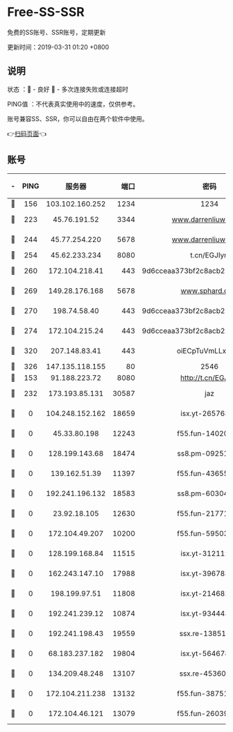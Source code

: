 # Free-SS-SSR

免费的SS账号、SSR账号，定期更新

更新时间：2019-03-31 01:20 +0800

## 说明

状态     ：🙂 - 良好 🙁 - 多次连接失败或连接超时

PING值   ：不代表真实使用中的速度，仅供参考。

账号兼容SS、SSR，你可以自由在两个软件中使用。

👉[扫码页面](https://liesauer.github.io/Free-SS-SSR/)👈

## 账号

|-|PING|服务器|端口|密码|加密方式|区域|
|:----:|:----:|:-----:|-----:|:----:|:----:|:----:|
|🙂|156|103.102.160.252|1234|1234|rc4-md5|JP|
|🙂|223|45.76.191.52|3344|www.darrenliuwei.com|aes-256-cfb|JP|
|🙂|244|45.77.254.220|5678|www.darrenliuwei.com|aes-256-cfb|SG|
|🙂|254|45.62.233.234|8080|t.cn/EGJIyrl|rc4-md5|CA|
|🙂|260|172.104.218.41|443|9d6cceaa373bf2c8acb22e60b6a58be6|aes-256-cfb|US|
|🙂|269|149.28.176.168|5678|www.sphard.com|aes-256-cfb|AU|
|🙂|270|198.74.58.40|443|9d6cceaa373bf2c8acb22e60b6a58be6|aes-256-cfb|US|
|🙂|274|172.104.215.24|443|9d6cceaa373bf2c8acb22e60b6a58be6|aes-256-cfb|US|
|🙂|320|207.148.83.41|443|oiECpTuVmLLxk4Ts|aes-256-cfb|AU|
|🙂|326|147.135.118.155|80|2546|chacha20|US|
|🙂|153|91.188.223.72|8080|http://t.cn/EGJIyrl|rc4-md5|RU|
|🙂|232|173.193.85.131|30587|jaz|aes-256-cfb|US|
|🙁|0|104.248.152.162|18659|isx.yt-26576357|aes-256-cfb|SG|
|🙁|0|45.33.80.198|12243|f55.fun-14020939|aes-256-cfb|US|
|🙁|0|128.199.143.68|18474|ss8.pm-09251863|aes-256-cfb|SG|
|🙁|0|139.162.51.39|11397|f55.fun-43655311|aes-256-cfb|SG|
|🙁|0|192.241.196.132|18583|ss8.pm-60304703|aes-256-cfb|US|
|🙁|0|23.92.18.105|12630|f55.fun-21771517|aes-256-cfb|US|
|🙁|0|172.104.49.207|10200|f55.fun-59503435|aes-256-cfb|SG|
|🙁|0|128.199.168.84|11515|isx.yt-31211205|aes-256-cfb|SG|
|🙁|0|162.243.147.10|17988|isx.yt-39678389|aes-256-cfb|US|
|🙁|0|198.199.97.51|11808|isx.yt-21468252|aes-256-cfb|US|
|🙁|0|192.241.239.12|10874|isx.yt-93444361|aes-256-cfb|US|
|🙁|0|192.241.198.43|19559|ssx.re-13851105|aes-256-cfb|US|
|🙁|0|68.183.237.182|19804|isx.yt-56467810|aes-256-cfb|SG|
|🙁|0|134.209.48.248|13107|ssx.re-45360921|aes-256-cfb|US|
|🙁|0|172.104.211.238|13132|f55.fun-38751809|aes-256-cfb|US|
|🙁|0|172.104.46.121|13079|f55.fun-26039696|aes-256-cfb|SG|
